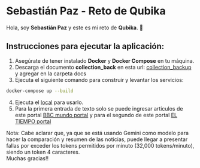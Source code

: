 # Sebastián Paz - Reto de Qubika

Hola, soy **Sebastián Paz** y este es mi reto de **Qubika**. 🎯

## Instrucciones para ejecutar la aplicación:

   1. Asegúrate de tener instalado **Docker** y **Docker Compose** en tu máquina.
   2. Descarga el documento **collection_back** en esta url: [collection_backup](https://drive.google.com/file/d/1Q0zyHFbLH1MxrMb9RMxWMCh3O2215uxH/view?usp=sharing) y agregar en la carpeta docs
   3. Ejecuta el siguiente comando para construir y levantar los servicios:

   ```bash
   docker-compose up --build
   ```
   4. Ejecuta el [local](http://localhost:8501) para usarlo.
   5. Para la primera entrada de texto solo se puede ingresar articulos de este portal [BBC mundo portal](https://www.bbc.com/mundo) y para el segundo de este portal [EL TIEMPO portal](https://www.eltiempo.com/mundo)            
     
     
Nota: Cabe aclarar que, ya que se está usando Gemini como modelo para hacer la comparación y resumen de las noticias, puede llegar a presentar fallas por exceder los tokens permitidos por minuto (32,000 tokens/minuto), siendo un token 4 caracteres.  
Muchas gracias!!
